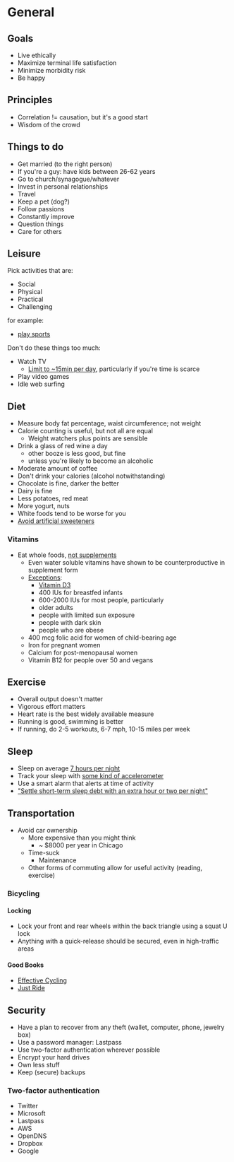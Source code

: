 # General

## Goals

*   Live ethically
*   Maximize terminal life satisfaction
*   Minimize morbidity risk
*   Be happy

## Principles

*   Correlation != causation, but it's a good start
*   Wisdom of the crowd

## Things to do

*   Get married (to the right person)
*   If you're a guy: have kids between 26-62 years
*   Go to church/synagogue/whatever
*   Invest in personal relationships
*   Travel
*   Keep a pet (dog?)
*   Follow passions
*   Constantly improve
*   Question things
*   Care for others

## Leisure

Pick activities that are:

*   Social
*   Physical
*   Practical
*   Challenging

for example:

*   [play sports](http://journals.humankinetics.com/jsep-back-issues/jsepvolume6issue4december/alongitudinalinvestigationofsportparticipationandlifesatisfaction)

Don't do these things too much:

*   Watch TV
    *   [Limit to ~15min per day](http://www.bsfrey.ch/articles/459_07.pdf),
        particularly if you're time is scarce
*   Play video games
*   Idle web surfing

## Diet

*   Measure body fat percentage, waist circumference; not weight
*   Calorie counting is useful, but not all are equal
    *   Weight watchers plus points are sensible
*   Drink a glass of red wine a day
    *   other booze is less good, but fine
    *   unless you're likely to become an alcoholic
*   Moderate amount of coffee
*   Don't drink your calories (alcohol notwithstanding)
*   Chocolate is fine, darker the better
*   Dairy is fine
*   Less potatoes, red meat
*   More yogurt, nuts
*   White foods tend to be worse for you
*   [Avoid artificial
    sweeteners](http://www.purdue.edu/newsroom/releases/2013/Q3/prof-diet-drinks-are-not-the-sweet-solution-to-fight-obesity,-health-problems.html)

### Vitamins

*   Eat whole foods, [not supplements](http://www.theatlantic.com/health/archive/2013/07/the-vitamin-myth-why-we-think-we-need-supplements/277947/)
    *   Even water soluble vitamins have shown to be counterproductive in supplement form
    *   [Exceptions](http://ods.od.nih.gov/factsheets/MVMS-HealthProfessional/#h3):
        *   [Vitamin D3](http://ods.od.nih.gov/factsheets/VitaminD-HealthProfessional/)
	    *   400 IUs for breastfed infants
	    *   600-2000 IUs for most people, particularly
		*   older adults
		*   people with limited sun exposure
		*   people with dark skin
		*   people who are obese
	*   400 mcg folic acid for women of child-bearing age
	*   Iron for pregnant women
	*   Calcium for post-menopausal women
	*   Vitamin B12 for people over 50 and vegans

## Exercise

*   Overall output doesn't matter
*   Vigorous effort matters
*   Heart rate is the best widely available measure
*   Running is good, swimming is better
*   If running, do 2-5 workouts, 6-7 mph, 10-15 miles per week

## Sleep

*   Sleep on average [7 hours per night](http://www.time.com/time/health/article/0,8599,1812420,00.html)
*   Track your sleep with [some kind of accelerometer](http://lifehacker.com/5993005/five-best-sleep-tracking-gadgets-or-apps)
*   Use a smart alarm that alerts at time of activity
*   ["Settle short-term sleep debt with an extra hour or two per night"](http://www.helpguide.org/life/sleeping.htm)

## Transportation

*   Avoid car ownership
    *   More expensive than you might think
        *   ~ $8000 per year in Chicago
    *   Time-suck
        *   Maintenance
	*   Other forms of commuting allow for useful activity (reading, exercise)

### Bicycling

#### Locking

*   Lock your front and rear wheels within the back triangle using a squat U lock
*   Anything with a quick-release should be secured, even in high-traffic areas

#### Good Books

*   [Effective Cycling](http://www.amazon.com/Effective-Cycling-John-Forester/dp/0262516942/)
*   [Just Ride](http://www.amazon.com/Just-Ride-Radically-Practical-Riding/dp/0761155589/)

## Security

*   Have a plan to recover from any theft (wallet, computer, phone, jewelry box)
*   Use a password manager: Lastpass
*   Use two-factor authentication wherever possible
*   Encrypt your hard drives
*   Own less stuff
*   Keep (secure) backups

### Two-factor authentication

*   Twitter
*   Microsoft
*   Lastpass
*   AWS
*   OpenDNS
*   Dropbox
*   Google
